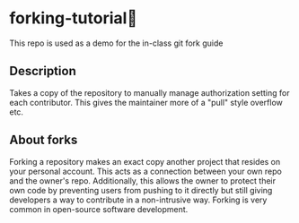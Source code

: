 # forking-tutorial🍴

This repo is used as a demo for the in-class git fork guide

## Description

Takes a copy of the repository to manually manage authorization setting for each contributor. This gives the maintainer more of a "pull" style overflow etc.

## About forks

Forking a repository makes an exact copy another project that resides on your personal account. This acts as a connection between your own repo and the owner's repo. Additionally, this allows the owner to protect their own code by preventing users from pushing to it directly but still giving developers a way to contribute in a non-intrusive way. Forking is very common in open-source software development.
